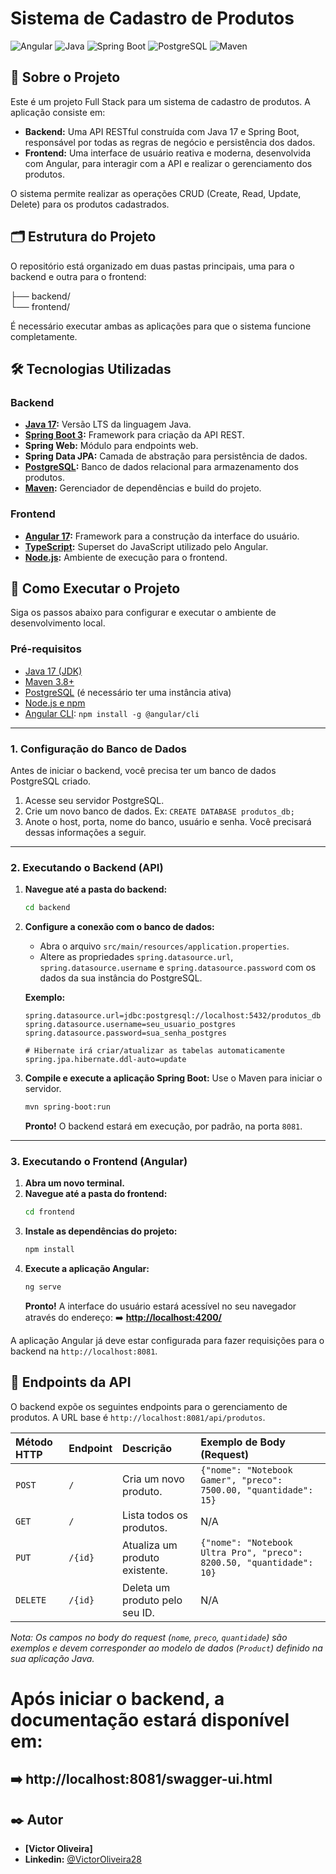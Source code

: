 # Sistema de Cadastro de Produtos

![Angular](https://img.shields.io/badge/Angular-DD0031?style=for-the-badge&logo=angular&logoColor=white)
![Java](https://img.shields.io/badge/Java-17-ED8B00?style=for-the-badge&logo=openjdk&logoColor=white)
![Spring Boot](https://img.shields.io/badge/Spring_Boot-6DB33F?style=for-the-badge&logo=spring&logoColor=white)
![PostgreSQL](https://img.shields.io/badge/PostgreSQL-4169E1?style=for-the-badge&logo=postgresql&logoColor=white)
![Maven](https://img.shields.io/badge/Maven-C71A36?style=for-the-badge&logo=apache-maven&logoColor=white)

## 📄 Sobre o Projeto

Este é um projeto Full Stack para um sistema de cadastro de produtos. A aplicação consiste em:

* **Backend:** Uma API RESTful construída com Java 17 e Spring Boot, responsável por todas as regras de negócio e persistência dos dados.
* **Frontend:** Uma interface de usuário reativa e moderna, desenvolvida com Angular, para interagir com a API e realizar o gerenciamento dos produtos.

O sistema permite realizar as operações CRUD (Create, Read, Update, Delete) para os produtos cadastrados.

## 🗂️ Estrutura do Projeto

O repositório está organizado em duas pastas principais, uma para o backend e outra para o frontend:

├── backend/     
└── frontend/     

É necessário executar ambas as aplicações para que o sistema funcione completamente.

## 🛠️ Tecnologias Utilizadas

### Backend

* **[Java 17](https://www.oracle.com/java/technologies/javase/jdk17-archive-downloads.html):** Versão LTS da linguagem Java.
* **[Spring Boot 3](https://spring.io/projects/spring-boot):** Framework para criação da API REST.
* **Spring Web:** Módulo para endpoints web.
* **Spring Data JPA:** Camada de abstração para persistência de dados.
* **[PostgreSQL](https://www.postgresql.org/):** Banco de dados relacional para armazenamento dos produtos.
* **[Maven](https://maven.apache.org/):** Gerenciador de dependências e build do projeto.

### Frontend

* **[Angular 17](https://angular.io/):** Framework para a construção da interface do usuário.
* **[TypeScript](https://www.typescriptlang.org/):** Superset do JavaScript utilizado pelo Angular.
* **[Node.js](https://nodejs.org/):** Ambiente de execução para o frontend.

## 🚀 Como Executar o Projeto

Siga os passos abaixo para configurar e executar o ambiente de desenvolvimento local.

### Pré-requisitos

* [Java 17 (JDK)](https://www.oracle.com/java/technologies/javase/jdk17-archive-downloads.html)
* [Maven 3.8+](https://maven.apache.org/download.cgi)
* [PostgreSQL](https://www.postgresql.org/download/) (é necessário ter uma instância ativa)
* [Node.js e npm](https://nodejs.org/en/download/)
* [Angular CLI](https://angular.io/cli): `npm install -g @angular/cli`

---

### 1. Configuração do Banco de Dados

Antes de iniciar o backend, você precisa ter um banco de dados PostgreSQL criado.

1.  Acesse seu servidor PostgreSQL.
2.  Crie um novo banco de dados. Ex: `CREATE DATABASE produtos_db;`
3.  Anote o host, porta, nome do banco, usuário e senha. Você precisará dessas informações a seguir.

---

### 2. Executando o Backend (API)

1.  **Navegue até a pasta do backend:**
    ```bash
    cd backend
    ```

2.  **Configure a conexão com o banco de dados:**
    * Abra o arquivo `src/main/resources/application.properties`.
    * Altere as propriedades `spring.datasource.url`, `spring.datasource.username` e `spring.datasource.password` com os dados da sua instância do PostgreSQL.

    **Exemplo:**
    ```properties
    spring.datasource.url=jdbc:postgresql://localhost:5432/produtos_db
    spring.datasource.username=seu_usuario_postgres
    spring.datasource.password=sua_senha_postgres

    # Hibernate irá criar/atualizar as tabelas automaticamente
    spring.jpa.hibernate.ddl-auto=update
    ```

3.  **Compile e execute a aplicação Spring Boot:**
    Use o Maven para iniciar o servidor.
    ```bash
    mvn spring-boot:run
    ```
    **Pronto!** O backend estará em execução, por padrão, na porta `8081`.

---

### 3. Executando o Frontend (Angular)

1.  **Abra um novo terminal.**
2.  **Navegue até a pasta do frontend:**
    ```bash
    cd frontend
    ```
3.  **Instale as dependências do projeto:**
    ```bash
    npm install
    ```
4.  **Execute a aplicação Angular:**
    ```bash
    ng serve
    ```
    **Pronto!** A interface do usuário estará acessível no seu navegador através do endereço:
    ➡️ **[http://localhost:4200/](http://localhost:4200/)**

A aplicação Angular já deve estar configurada para fazer requisições para o backend na `http://localhost:8081`.

## 📖 Endpoints da API

O backend expõe os seguintes endpoints para o gerenciamento de produtos. A URL base é `http://localhost:8081/api/produtos`.

| Método HTTP | Endpoint | Descrição | Exemplo de Body (Request) |
| :--- | :--- | :--- | :--- |
| `POST` | `/` | Cria um novo produto. | `{"nome": "Notebook Gamer", "preco": 7500.00, "quantidade": 15}` |
| `GET` | `/` | Lista todos os produtos. | N/A |
| `PUT` | `/{id}` | Atualiza um produto existente. | `{"nome": "Notebook Ultra Pro", "preco": 8200.50, "quantidade": 10}` |
| `DELETE` | `/{id}` | Deleta um produto pelo seu ID. | N/A |

*Nota: Os campos no body do request (`nome`, `preco`, `quantidade`) são exemplos e devem corresponder ao modelo de dados (`Product`) definido na sua aplicação Java.*

# Após iniciar o backend, a documentação estará disponível em:

## ➡️ http://localhost:8081/swagger-ui.html

## ✒️ Autor

* **[Victor Oliveira]**
* **Linkedin:** [@VictorOliveira28](https://www.linkedin.com/in/victoroliveira28/)
